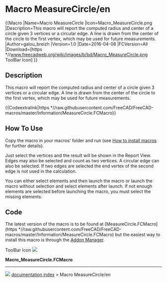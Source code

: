 # Macro MeasureCircle/en
{{Macro
|Name=Macro MeasureCircle
|Icon=Macro_MeasureCircle.png
|Description=This macro will report the computed radius and center of a circle given 3 vertices or a circular edge.
A line is drawn from the center of the circle to the first vertex, which may be used for future measurements.
|Author=galou_breizh
|Version=1.0
|Date=2016-04-08
|FCVersion=All
|Download=[https   *//www.freecadweb.org/wiki/images/b/bd/Macro_MeasureCircle.png ToolBar Icon]
}}

## Description

This macro will report the computed radius and center of a circle given 3 vertices or a circular edge. A line is drawn from the center of the circle to the first vertex, which may be used for future measurements.


{{Codeextralink|https   *//raw.githubusercontent.com/FreeCAD/FreeCAD-macros/master/Information/MeasureCircle.FCMacro}}

## How To Use 

Copy the macro in your macros\' folder and run (see [How to install macros](How_to_install_macros.md) for further details).

Just select the vertices and the result will be shown in the Report View. Edges may also be selected and count as two vertices. A circular edge can also be selected. If two edges are selected the end vertex of the second edge is not used in the calculation.

You can either select elements and then launch the macro or launch the macro without selection and select elements after launch. If not enough elements are selected before launching the macro, you must select the missing elements.

## Code

The latest version of the macro is to be found at [MeasureCircle.FCMacro](https   *//raw.githubusercontent.com/FreeCAD/FreeCAD-macros/master/Information/MeasureCircle.FCMacro) but the easiest way to install this macro is through the [Addon Manager](Std_AddonMgr.md).

ToolBar Icon ![](images/Macro_MeasureCircle.png )

**Macro\_MeasureCircle.FCMacro**



---
![](images/Right_arrow.png) [documentation index](../README.md) > Macro MeasureCircle/en
